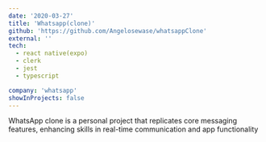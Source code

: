 ```yaml
---
date: '2020-03-27'
title: 'Whatsapp(clone)'
github: 'https://github.com/Angelosewase/whatsappClone'
external: ''
tech:
  - react native(expo)
  - clerk
  - jest
  - typescript

company: 'whatsapp'
showInProjects: false
---
```


WhatsApp clone is a personal project that replicates core messaging features, enhancing skills in real-time communication and app functionality
